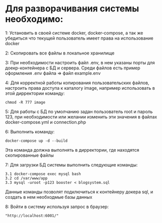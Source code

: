 Для разворачивания системы необходимо: 
=====================
1: Установить в своей системе docker, docker-compose, а так же убедиться 
что текущей пользователь имеет права на использование docker 

2: Скопировать все файлы в локальное хранилище

3: При необходимости настроить файл .env, 
в нем указаны порты для доекр-контейнера с БД и сервера.
Среди файлов есть пример оформления .env файла => файл example.env

4: Для корректной работы копирования пользовательских файлов, 
настроить права доступа к каталогу image, например использовать в этой дирректории команду:
    
    chmod -R 777 image

5: Для работы с БД по умолчанию задан пользователь root и пароль 123, 
при необходимости или желании изменить эти значения в файлах 
docker-compose.yml и connection.php

6: Выполнить команду:
    
    docker-compose up -d --build
    
Эта команда должна выполнять в дирректории, где находятся скопированные файлы

7: Для загрузки БД системы выполнить следующие команды:
    
    3.1 docker-compose exec mysql bash
    3.2 cd /var/www/app
    3.3 mysql -uroot -p123 booster < blogsystem.sql
Данные команды позволят подключиться к контейнеру докера sql,
 и создать в нем необходмые базы данных 

8: Войти в систему используя запрос в браузер:
    
    "http://localhost:6001/"

